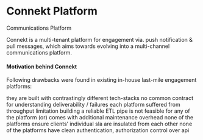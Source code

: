 Connekt Platform
========================

Communications Platform

Connekt is a multi-tenant platform for engagement via. push notification & pull messages, which aims towards evolving into a multi-channel communications platform.

#### Motivation behind Connekt

Following drawbacks were found in existing in-house last-mile engagement platforms:

they are built with contrastingly different tech-stacks
no common contract for understanding deliverability / failures
each platform suffered from throughput limitation
building a reliable ETL pipe is not feasible for any of the platform (or) comes with additional maintenance overhead
none of the platforms ensure clients’ individual sla are insulated from each other
none of the platforms have clean authentication, authorization control over api




